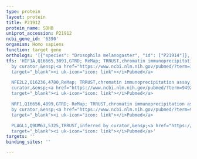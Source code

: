 ```yaml
---
type: protein
layout: protein
title: P21912
protein_name: SDHB
uniprot_accession: P21912
ncbi_gene_id: '6390'
organism: Homo sapiens
function: target gene
orthologs: '[{"species": "Drosophila melanogaster", "id": ["P21914"]}, {"species": "Caenorhabditis elegans", "id": ["Q09545"]}, {"species": "Mus musculus", "id": ["Q9CQA3"]}, {"species": "Rattus norvegicus", "id": ["P21913"]}, {"species": "Saccharomyces cerevisiae", "id": ["<a href=\"/protein/p21801\">P21801</a>"]}]'
tfs: 'HIF1A,Q16665,3091,GTRD; ReMap; TRRUST,chromatin immunoprecipitation assay; inferred
  by curator,&ensp;<a href="https://www.ncbi.nlm.nih.gov/pubmed/?term=17102089%5Buid%5D+OR+27924024%5Buid%5D+OR+29126285%5Buid%5D+OR+29087512%5Buid%5D"
  target="_blank"><i uk-icon="icon: link"></i>Pubmed</a>

  NFE2L2,Q16236,4780,ReMap; TRRUST,chromatin immunoprecipitation assay; inferred by
  curator,&ensp;<a href="https://www.ncbi.nlm.nih.gov/pubmed/?term=9492280%5Buid%5D+OR+29126285%5Buid%5D+OR+29087512%5Buid%5D"
  target="_blank"><i uk-icon="icon: link"></i>Pubmed</a>

  NRF1,Q16656,4899,GTRD; ReMap; TRRUST,chromatin immunoprecipitation assay; inferred
  by curator,&ensp;<a href="https://www.ncbi.nlm.nih.gov/pubmed/?term=9492280%5Buid%5D+OR+27924024%5Buid%5D+OR+29126285%5Buid%5D+OR+29087512%5Buid%5D"
  target="_blank"><i uk-icon="icon: link"></i>Pubmed</a>

  PLAGL1,Q9UM63,5325,TRRUST,inferred by curator,&ensp;<a href="https://www.ncbi.nlm.nih.gov/pubmed/?term=19423711%5Buid%5D+OR+29087512%5Buid%5D"
  target="_blank"><i uk-icon="icon: link"></i>Pubmed</a>'
targets: ''
binding_sites: ''

---
```

